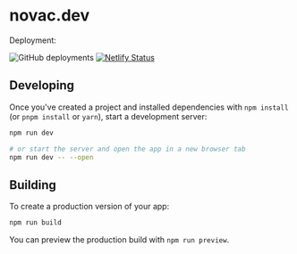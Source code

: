 # novac.dev

Deployment:

![GitHub deployments](https://img.shields.io/github/deployments/novatorem/website/Production?label=deployment)
[![Netlify Status](https://api.netlify.com/api/v1/badges/fe6b65bf-64de-498f-9ae1-72e127ad003c/deploy-status)](https://app.netlify.com/sites/novatorem/deploys)

## Developing

Once you've created a project and installed dependencies with `npm install` (or `pnpm install` or `yarn`), start a development server:

```bash
npm run dev

# or start the server and open the app in a new browser tab
npm run dev -- --open
```

## Building

To create a production version of your app:

```bash
npm run build
```

You can preview the production build with `npm run preview`.
